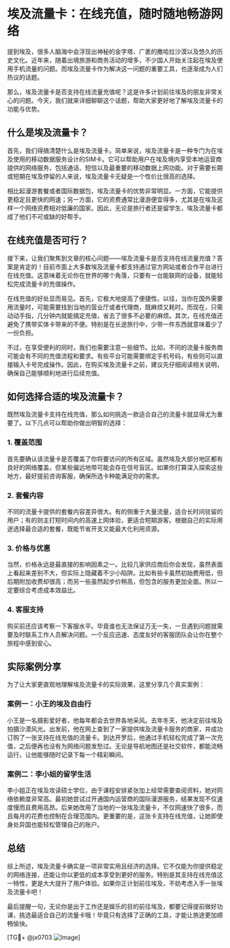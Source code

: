# 埃及流量卡：在线充值，随时随地畅游网络

提到埃及，很多人脑海中会浮现出神秘的金字塔、广袤的撒哈拉沙漠以及悠久的历史文化。近年来，随着出境旅游和商务活动的增多，不少国人开始关注起在埃及使用手机流量的问题。而埃及流量卡作为解决这一问题的重要工具，也逐渐成为人们热议的话题。

那么，埃及流量卡是否支持在线流量充值呢？这是许多计划前往埃及的朋友非常关心的问题。今天，我们就来详细聊聊这个话题，帮助大家更好地了解埃及流量卡的功能与优势。

## 什么是埃及流量卡？

首先，我们得搞清楚什么是埃及流量卡。简单来说，埃及流量卡是一种专门为在埃及使用的移动数据服务设计的SIM卡。它可以帮助用户在埃及境内享受本地运营商提供的网络服务，包括通话、短信以及最重要的移动数据上网功能。对于需要长期或短期在埃及停留的人来说，埃及流量卡无疑是一个性价比很高的选择。

相比起漫游套餐或者国际数据包，埃及流量卡的优势非常明显。一方面，它能提供更稳定且更快的网速；另一方面，它的资费通常比漫游便宜得多，尤其是在埃及这样一个网络资费相对低廉的国家。因此，无论是旅行者还是留学生，埃及流量卡都成了他们不可或缺的好帮手。

## 在线充值是否可行？

接下来，让我们聚焦到文章的核心问题——埃及流量卡是否支持在线流量充值？答案是肯定的！目前市面上大多数埃及流量卡都支持通过官方网站或者合作平台进行在线充值。这意味着无论你在世界的哪个角落，只要有一台能联网的设备，就能轻松完成流量卡的充值操作。

在线充值的好处显而易见。首先，它极大地提高了便捷性。以往，当你在国外需要用流量时，可能需要找到当地的营业厅或者代理商，既麻烦又耗时。而现在，只需动动手指，几分钟内就能搞定充值，省去了很多不必要的麻烦。其次，在线充值还避免了携带实体卡带来的不便。特别是在长途旅行中，少带一件东西就意味着少了一份负担。

不过，在享受便利的同时，我们也需要注意一些细节。比如，不同的流量卡服务商可能会有不同的充值流程和要求。有些平台可能需要绑定手机号码，有些则可以直接输入卡号完成操作。因此，在购买埃及流量卡之前，建议先仔细阅读相关说明，确保自己能够顺利地进行后续充值。

## 如何选择合适的埃及流量卡？

既然埃及流量卡支持在线充值，那么如何挑选一款适合自己的流量卡就显得尤为重要了。以下几点可以帮助你做出明智的选择：

### 1. **覆盖范围**
   首先要确认该流量卡是否覆盖了你将要访问的所有区域。虽然埃及大部分地区都有良好的网络覆盖，但某些偏远地带可能会存在信号盲区。如果你打算深入探索这些地方，最好提前咨询客服，确保所选卡种能满足你的需求。

### 2. **套餐内容**
   不同的流量卡提供的套餐内容差异很大。有的侧重于大量流量，适合长时间驻留的用户；有的则主打短时间内的高速上网体验，更适合短期游客。根据自己的实际用途选择最合适的套餐，既能节省开支又能最大化利用资源。

### 3. **价格与优惠**
   当然，价格永远是最直接的影响因素之一。比较几家供应商后你会发现，虽然表面上看起来差别不大，但实际上隐藏着不少小陷阱。比如有些卡虽然初始费用低，但后期附加收费却很高；而另一些虽然起步价稍高，但包含的服务更加全面。所以一定要综合考虑成本效益比。

### 4. **客服支持**
   购买前还应该考察一下客服水平。毕竟谁也无法保证万无一失，一旦遇到问题就需要及时联系工作人员解决问题。一个反应迅速、态度友好的客服团队会让你在整个旅程中感到安心。

## 实际案例分享

为了让大家更直观地理解埃及流量卡的实际效果，这里分享几个真实案例：

### 案例一：小王的埃及自由行
小王是一名摄影爱好者，他每年都会去世界各地采风。去年冬天，他决定前往埃及拍摄沙漠风光。出发前，他在网上查到了一家提供埃及流量卡服务的商家，并成功订购了一张支持在线充值的流量卡。到达开罗后，他通过手机轻松完成了第一次充值，之后便再也没有为网络问题发愁过。无论是导航地图还是社交软件，都能流畅运行，让他能够随时记录下每一个精彩瞬间。

### 案例二：李小姐的留学生活
李小姐正在埃及攻读硕士学位，由于课程安排紧张加上经常需要查阅资料，她对网络依赖度非常高。最初她尝试过开通国内运营商的国际漫游服务，结果发现不仅速度慢而且费用高昂。后来她改用了当地的一张埃及流量卡，不仅网速快了很多，而且每月的花费也控制在合理范围内。更重要的是，这张卡支持在线充值，让她即使身处异国也能轻松管理自己的账户。

## 总结

综上所述，埃及流量卡确实是一项非常实用且经济的选择。它不仅能为你提供稳定的网络连接，还能让你以更低的成本享受到更好的服务。特别是其支持在线充值这一特性，更是大大提升了用户体验。如果你正计划前往埃及，不妨考虑入手一张埃及流量卡吧！

最后提醒一句，无论你是出于工作还是娱乐的目的前往埃及，都要记得提前做好功课，挑选最适合自己的流量卡哦！毕竟只有选择了正确的工具，才能让旅途更加顺畅愉快。

[TG💪+ @jx0703 ![Image](https://github.com/user-attachments/assets/dbca1d08-cadb-493c-b0ec-ad6f7a83f270)]